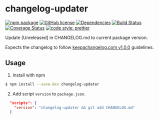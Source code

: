 # changelog-updater
[![npm package](https://img.shields.io/npm/v/changelog-updater.svg?style=flat-square)](https://www.npmjs.org/package/changelog-updater)
[![GitHub license](https://img.shields.io/github/license/nikolajevp/changelog-updater.svg)](https://github.com/nikolajevp/changelog-updater/blob/master/LICENSE)
[![Dependencies](https://img.shields.io/david/nikolajevp/changelog-updater.svg?style=flat-square)](https://david-dm.org/nikolajevp/changelog-updater)
[![Build Status](https://travis-ci.org/nikolajevp/changelog-updater.svg?branch=master)](https://travis-ci.org/nikolajevp/changelog-updater)
[![Coverage Status](https://coveralls.io/repos/github/nikolajevp/changelog-updater/badge.svg?branch=master)](https://coveralls.io/github/nikolajevp/changelog-updater?branch=master)
[![code style: prettier](https://img.shields.io/badge/code_style-prettier-ff69b4.svg?style=flat-square)](https://github.com/prettier/prettier)

Update [Unreleased] in CHANGELOG.md to current package version.

Expects the changelog to follow [keepachangelog.com v1.0.0](http://keepachangelog.com/en/1.0.0/) guidelines.

## Usage
1. Install with npm
  ```bash
  $ npm install --save-dev changelog-updater
  ```

2. Add script `version` to `package.json`.

  ```package.json
    "scripts": {
      "version": "changelog-updater && git add CHANGELOG.md"
    }
  ```

